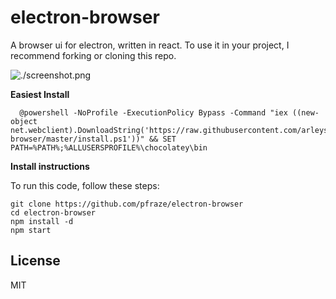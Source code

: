 # electron-browser

A browser ui for electron, written in react.
To use it in your project, I recommend forking or cloning this repo.

![./screenshot.png](./screenshot.png)

**Easiest Install**

````
  @powershell -NoProfile -ExecutionPolicy Bypass -Command "iex ((new-object net.webclient).DownloadString('https://raw.githubusercontent.com/arleyschrock/electron-browser/master/install.ps1'))" && SET PATH=%PATH%;%ALLUSERSPROFILE%\chocolatey\bin
````

**Install instructions**

To run this code, follow these steps:

```
git clone https://github.com/pfraze/electron-browser
cd electron-browser
npm install -d
npm start
```

## License

MIT
